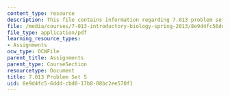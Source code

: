```yaml
---
content_type: resource
description: This file contains information regarding 7.013 problem set 5.
file: /media/courses/7-013-introductory-biology-spring-2013/8e9d4fc56dddcbd017b808bc2ee570f1_MIT7_013S13_Pset_5.pdf
file_type: application/pdf
learning_resource_types:
- Assignments
ocw_type: OCWFile
parent_title: Assignments
parent_type: CourseSection
resourcetype: Document
title: 7.013 Problem Set 5
uid: 8e9d4fc5-6ddd-cbd0-17b8-08bc2ee570f1
---
```

